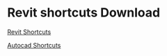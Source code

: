 
# Revit shortcuts Download

[Revit Shortcuts](https://github.com/joao-manoel/arquitetura_config/blob/2ef2097c574d54a13b27421118bc8c09f51f9581/revit/OC_KeyboardShortcuts.xml)

[Autocad Shortcuts]([https://github.com/joao-manoel/arquitetura_config/blob/2ef2097c574d54a13b27421118bc8c09f51f9581/revit/OC_KeyboardShortcuts.xml](https://github.com/joao-manoel/ARQ_CONFIG/blob/main/cad/acad.pgp)https://github.com/joao-manoel/ARQ_CONFIG/blob/main/cad/acad.pgp)

